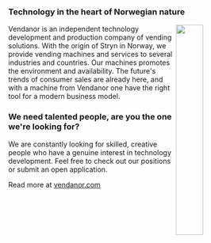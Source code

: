 ### Technology in the heart of Norwegian nature

<img src="https://assets.website-files.com/5f3247df97e9211627201cd9/5f6b39c7dc1b764da3bdca4d_Vendanor-propan-automat-splitt-alpha-p-1080.png" width="33%" align="right">

Vendanor is an independent  technology development and production company of vending solutions. With the origin of Stryn in Norway, we provide vending machines and services to several industries and countries. Our machines promotes the environment and availability. The future's trends of consumer sales are already here, and with a machine from Vendanor one have the right tool for a modern business model.

### We need talented people, are you the one we're looking for?

We are constantly looking for skilled, creative people who have a genuine interest in technology development. Feel free to check out our positions or submit an open application.

Read more at <a href="https://vendanor.com">vendanor.com</a>
